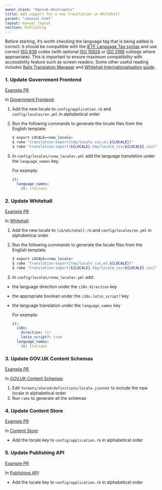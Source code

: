 ```yaml
---
owner_slack: "#govuk-developers"
title: Add support for a new translation in Whitehall
parent: "/manual.html"
layout: manual_layout
section: Publishing
---
```


Before starting, it’s worth checking the language tag that is being added is correct: it should be compatible with the [IETF Language Tag syntax][] and use correct [ISO 639][] codes (with optional [ISO 15924][] or [ISO 3166][] subtags where appropriate). This is important to ensure maximum compatibility with accessibility feature such as screen readers. Some other useful reading includes [Rails Translation Manager][] and [Whitehall Internationalisation guide][].

[IETF Language Tag syntax]: https://en.wikipedia.org/wiki/IETF_language_tag#Syntax_of_language_tags
[ISO 639]: https://en.wikipedia.org/wiki/ISO_639-1
[ISO 15924]: https://en.wikipedia.org/wiki/ISO_15924
[ISO 3166]: https://en.wikipedia.org/wiki/ISO_3166-1_alpha-2
[Rails Translation Manager]: https://github.com/alphagov/rails_translation_manager
[Whitehall Internationalisation guide]: https://github.com/alphagov/whitehall/blob/main/docs/internationalisation_guide.md

### 1. Update Government Frontend

[Example PR](https://github.com/alphagov/government-frontend/pull/1382)

In [Government Frontend](https://github.com/alphagov/government-frontend):

1. Add the new locale to `config/application.rb` and `config/locales/en.yml` in alphabetical order
2. Run the following commands to generate the locale files from the English template:

    ```bash
    $ export LOCALE=<new_locale>
    $ rake "translation:export[tmp/locale_csv,en,${LOCALE}]"
    $ rake "translation:import[${LOCALE},tmp/locale_csv/${LOCALE}.csv]"
    ```

3. In `config/locales/<new_locale>.yml` add the language translation under the `language_names` key.

    For example:

     ```yaml
     it:
       language_names:
         it: italiano
     ```

### 2. Update Whitehall

[Example PR](https://github.com/alphagov/whitehall/pull/4861)

In [Whitehall](https://github.com/alphagov/whitehall):

1. Add the new locale to `lib/whitehall.rb` and `config/locales/en.yml` in alphabetical order
2. Run the following commands to generate the locale files from the English template:

    ```bash
    $ export LOCALE=<new_locale>
    $ rake "translation:export[tmp/locale_csv,en,${LOCALE}]"
    $ rake "translation:import[${LOCALE},tmp/locale_csv/${LOCALE}.csv]"
    ```

3. In `config/locales/<new_locale>.yml` add:
  - the language direction under the `i18n.direction` key
  - the appropriate boolean under the `i18n.latin_script?` key
  - the language translation under the `language_names` key

    For example:

     ```yaml
     it:
       i18n:
         direction: ltr
         latin_script?: true
       language_names:
         it: Italiano
     ```

### 3. Update GOV.UK Content Schemas

[Example PR](https://github.com/alphagov/govuk-content-schemas/pull/906)

In [GOV.UK Content Schemas](https://github.com/alphagov/govuk-content-schemas):

1. Edit `formats/shared/definitions/locale.jsonnet` to include the new locale in alphabetical order
2. Run `rake` to generate all the schemas

### 4. Update Content Store

[Example PR](https://github.com/alphagov/content-store/pull/580)

In [Content Store](https://github.com/alphagov/content-store):

- Add the locale key to `config/application.rb` in alphabetical order

### 5. Update Publishing API

[Example PR](https://github.com/alphagov/publishing-api/pull/1524)

In [Publishing API](https://github.com/alphagov/publishing-api):

- Add the locale key to `config/application.rb` in alphabetical order
